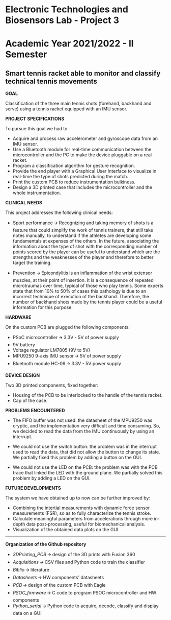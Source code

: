 # Electronic Technologies and Biosensors Lab - Project 3
# Academic Year 2021/2022 - II Semester

## Smart tennis racket able to monitor and classify technical tennis movements


**GOAL**

Classification of the three main tennis shots (forehand, backhand and serve) using a tennis racket equipped with an IMU sensor.



**PROJECT SPECIFICATIONS** 

To pursue this goal we had to: 

*	Acquire and process raw accelerometer and gyroscope data from an IMU sensor.
*   Use a Bluetooth module for real-time communication between the microcontroller and the PC to make the device pluggable on a real racket.
*   Program a classification algorithm for gesture recognition.
*	Provide the end player with a Graphical User Interface to visualize in real-time the type of shots predicted during the match. 
*	Print the custom PCB to reduce instrumentation bulkiness. 
*	Design a 3D printed case that includes the microcontroller and the whole instrumentation. 



**CLINICAL NEEDS**

This project addresses the following clinical needs: 

* Sport performance 🡪 Recognizing and taking memory of shots is a feature that could simplify the work of tennis trainers, that still take notes manually, to understand if the athletes are developing some fundamentals at expenses of the others. 
In the future, associating the information about the type of shot with the corresponding number of points scored by the player can be useful to understand which are the strengths and the weaknesses of the player and therefore to better target the training. 

* Prevention 🡪 Epicondylitis is an inflammation of the wrist extensor muscles, at their point of insertion.
It is a consequence of repeated microtraumas over time, typical of those who play tennis.
Some experts state that from 10% to 50% of cases this pathology is due to an incorrect technique of execution of the backhand. 
Therefore, the number of backhand shots made by the tennis player could be a useful information for this purpose.



**HARDWARE** 

On the custom PCB are plugged the following components: 

* PSoC microcontroller 🡪 3.3V - 5V of power supply
* 9V battery
* Voltage regulator LM7805 (9V to 5V)
* MPU9250 9-axis IMU sensor 🡪 5V of power supply
* Bluetooth module HC-06 🡪 3.3V - 5V power supply 



**DEVICE DESIGN** 

Two 3D printed components, fixed together: 

* Housing of the PCB to be interlocked to the handle of the tennis racket.
* Cap of the case.



**PROBLEMS ENCOUNTERED** 

* The FIFO buffer was not used: the datasheet of the MPU9250 was cryptic, and the implementation very difficult and time consuming. So, we decided to read the data from the IMU continuously by using an interrupt. 

* We could not use the switch button: the problem was in the interrupt used to read the data, that did not allow the button to change its state. We partially fixed this problem by adding a button on the GUI. 

* We could not use the LED on the PCB: the problem was with the PCB trace that linked the LED with the ground plane. We partially solved this problem by adding a LED on the GUI. 



**FUTURE DEVELOPMENTS**

The system we have obtained up to now can be further improved by:
* Combining the intertial measurements with dynamic force sensor measurements (FSR), so as to fully characterize the tennis stroke.
* Calculate meaningful parameters from accelerations through more in-depth data post-processing, useful for biomechanical analysis.
* Visualization of the obtained data plots on the GUI.


-----------------

**Organization of the Github repository**

* *3DPrinting_PCB* 🡪 design of the 3D prints with Fusion 360
* *Acquisitions* 🡪 CSV files and Python code to train the classifier
* *Biblio* 🡪 literature
* *Datasheets* 🡪 HW components' datasheets
* *PCB* 🡪 design of the custom PCB with Eagle
* *PSOC_firmware* 🡪 C code to program PSOC microcontroller and HW components 
* *Python_serial* 🡪 Python code to acquire, decode, classify and display data on a GUI
